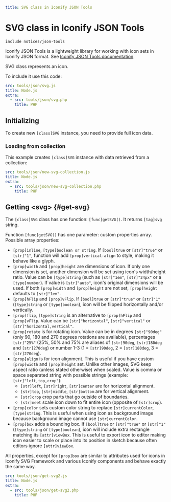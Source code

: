 ```yaml
title: SVG class in Iconify JSON Tools
```

# SVG class in Iconify JSON Tools

`include notices/json-tools`

Iconify JSON Tools is a lightweight library for working with icon sets in Iconify JSON format. See [Iconify JSON Tools documentation](./index.md).

SVG class represents an icon.

To include it use this code:

```yaml
src: tools/json/svg.js
title: Node.js
extra:
  - src: tools/json/svg.php
    title: PHP
```

## Initializing

To create new `[class]SVG` instance, you need to provide full icon data.

### Loading from collection

This example creates `[class]SVG` instance with data retrieved from a collection:

```yaml
src: tools/json/new-svg-collection.js
title: Node.js
extra:
  - src: tools/json/new-svg-collection.php
    title: PHP
```

## Getting &lt;svg&gt; {#get-svg}

The `[class]SVG` class has one function: `[func]getSVG()`. It returns `[tag]svg` string.

Function `[func]getSVG()` has one parameter: custom properties array. Possible array properties:

- `[prop]inline`, `[type]boolean or string`. If `[bool]true` or `[str]"true"` or `[str]"1"`, function will add `[prop]vertical-align` to style, making it behave like a glyph.
- `[prop]width` and `[prop]height` are dimensions of icon. If only one dimension is set, another dimension will be set using icon's width/height ratio. Value can be `[type]string` (such as `[str]"1em"`, `[str]"24px"` or a `[type]number`). If value is `[str]"auto"`, icon's original dimensions will be used. If both `[prop]width` and `[prop]height` are not set, `[prop]height` defaults to `[str]"1em"`.
- `[prop]hFlip` and `[prop]vFlip`. If `[bool]true` or `[str]"true"` or `[str]"1"` (`[type]string` or `[type]boolean`), icon will be flipped horizontally and/or vertically.
- `[prop]flip`, `[type]string` is an alternative to `[prop]hFlip` and `[prop]vFlip`. Value can be `[str]"horizontal"`, `[str]"vertical"` or `[str]"horizontal,vertical"`.
- `[prop]rotate` is for rotating icon. Value can be in degrees `[str]"90deg"` (only 90, 180 and 270 degrees rotations are available), percentages `[str]"25%"` (25%, 50% and 75% are aliases of `[str]90deg`, `[str]180deg` and `[str]270deg`) or number 1-3 (1 = `[str]90deg`, 2 = `[str]180deg`, 3 = `[str]270deg`).
- `[prop]align` is for icon alignment. This is useful if you have custom `[prop]width` and `[prop]height` set. Unlike other images, SVG keep aspect ratio (unless stated otherwise) when scaled. Value is comma or space separated string with possible strings (example: `[str]"left,top,crop"`):
  - `[str]left`, `[str]right`, `[str]center` are for horizontal alignment.
  - `[str]top`, `[str]middle`, `[str]bottom` are for vertical alignment.
  - `[str]crop` crop parts that go outside of boundaries.
  - `[str]meet` scale icon down to fit entire icon (opposite of `[str]crop`).
- `[prop]color` sets custom color string to replace `[str]currentColor`, `[type]string`. This is useful when using icon as background image because background image cannot use `[str]currentColor`.
- `[prop]box` adds a bounding box. If `[bool]true` or `[str]"true"` or `[str]"1"` (`[type]string` or `[type]boolean`), icon will include extra rectangle matching its `[attr]viewBox`. This is useful to export icon to editor making icon easier to scale or place into its position in sketch because often editors ignore `[attr]viewBox`.

All properties, except for `[prop]box` are similar to attributes used for icons in Iconify SVG Framework and various Iconify components and behave exactly the same way.

```yaml
src: tools/json/get-svg2.js
title: Node.js
extra:
  - src: tools/json/get-svg2.php
    title: PHP
```
